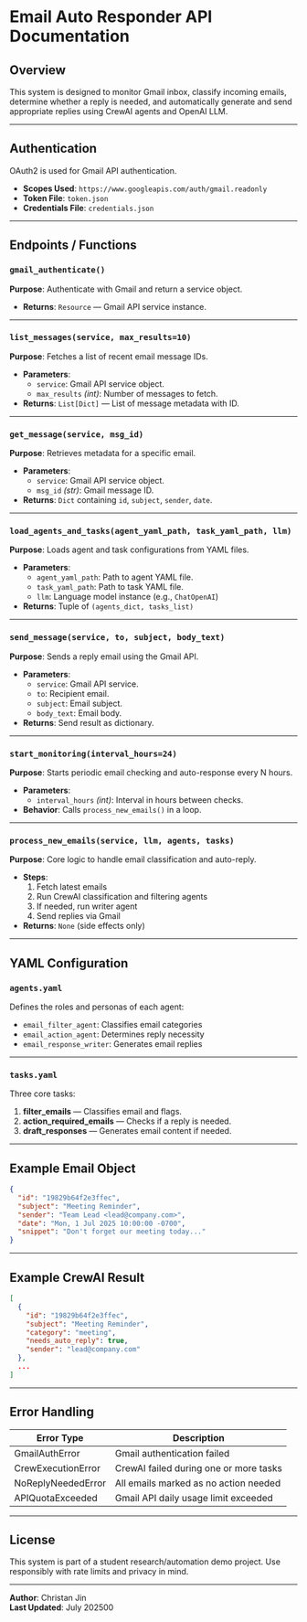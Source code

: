 # Email Auto Responder API Documentation

## Overview
This system is designed to monitor Gmail inbox, classify incoming emails, determine whether a reply is needed, and automatically generate and send appropriate replies using CrewAI agents and OpenAI LLM.

---

## Authentication
OAuth2 is used for Gmail API authentication.

- **Scopes Used**: `https://www.googleapis.com/auth/gmail.readonly`
- **Token File**: `token.json`
- **Credentials File**: `credentials.json`

---

## Endpoints / Functions

### `gmail_authenticate()`
**Purpose**: Authenticate with Gmail and return a service object.
- **Returns**: `Resource` — Gmail API service instance.

---

### `list_messages(service, max_results=10)`
**Purpose**: Fetches a list of recent email message IDs.
- **Parameters**:
  - `service`: Gmail API service object.
  - `max_results` *(int)*: Number of messages to fetch.
- **Returns**: `List[Dict]` — List of message metadata with ID.

---

### `get_message(service, msg_id)`
**Purpose**: Retrieves metadata for a specific email.
- **Parameters**:
  - `service`: Gmail API service object.
  - `msg_id` *(str)*: Gmail message ID.
- **Returns**: `Dict` containing `id`, `subject`, `sender`, `date`.

---

### `load_agents_and_tasks(agent_yaml_path, task_yaml_path, llm)`
**Purpose**: Loads agent and task configurations from YAML files.
- **Parameters**:
  - `agent_yaml_path`: Path to agent YAML file.
  - `task_yaml_path`: Path to task YAML file.
  - `llm`: Language model instance (e.g., `ChatOpenAI`)
- **Returns**: Tuple of `(agents_dict, tasks_list)`

---

### `send_message(service, to, subject, body_text)`
**Purpose**: Sends a reply email using the Gmail API.
- **Parameters**:
  - `service`: Gmail API service.
  - `to`: Recipient email.
  - `subject`: Email subject.
  - `body_text`: Email body.
- **Returns**: Send result as dictionary.

---

### `start_monitoring(interval_hours=24)`
**Purpose**: Starts periodic email checking and auto-response every N hours.
- **Parameters**:
  - `interval_hours` *(int)*: Interval in hours between checks.
- **Behavior**: Calls `process_new_emails()` in a loop.

---

### `process_new_emails(service, llm, agents, tasks)`
**Purpose**: Core logic to handle email classification and auto-reply.
- **Steps**:
  1. Fetch latest emails
  2. Run CrewAI classification and filtering agents
  3. If needed, run writer agent
  4. Send replies via Gmail
- **Returns**: `None` (side effects only)

---

## YAML Configuration

### `agents.yaml`
Defines the roles and personas of each agent:
- `email_filter_agent`: Classifies email categories
- `email_action_agent`: Determines reply necessity
- `email_response_writer`: Generates email replies

---

### `tasks.yaml`
Three core tasks:
1. **filter_emails** — Classifies email and flags.
2. **action_required_emails** — Checks if a reply is needed.
3. **draft_responses** — Generates email content if needed.

---

## Example Email Object

```json
{
  "id": "19829b64f2e3ffec",
  "subject": "Meeting Reminder",
  "sender": "Team Lead <lead@company.com>",
  "date": "Mon, 1 Jul 2025 10:00:00 -0700",
  "snippet": "Don't forget our meeting today..."
}
```

---

## Example CrewAI Result

```json
[
  {
    "id": "19829b64f2e3ffec",
    "subject": "Meeting Reminder",
    "category": "meeting",
    "needs_auto_reply": true,
    "sender": "lead@company.com"
  },
  ...
]
```

---

## Error Handling

| Error Type           | Description                                   |
|----------------------|-----------------------------------------------|
| GmailAuthError       | Gmail authentication failed                   |
| CrewExecutionError   | CrewAI failed during one or more tasks        |
| NoReplyNeededError   | All emails marked as no action needed         |
| APIQuotaExceeded     | Gmail API daily usage limit exceeded          |

---

## License
This system is part of a student research/automation demo project. Use responsibly with rate limits and privacy in mind.

---

**Author**: Christan Jin  
**Last Updated**: July 202500
